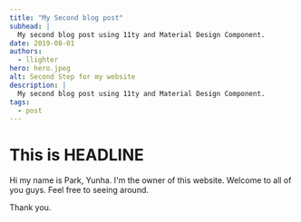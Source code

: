 ```yaml
---
title: "My Second blog post"
subhead: |
  My second blog post using 11ty and Material Design Component.
date: 2019-08-01
authors:
  - llighter
hero: hero.jpeg
alt: Second Step for my website
description: |
  My second blog post using 11ty and Material Design Component.
tags:
  - post
---
```


# This is HEADLINE

Hi my name is Park, Yunha.
I'm the owner of this website.
Welcome to all of you guys.
Feel free to seeing around.

Thank you.
